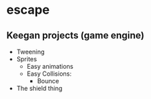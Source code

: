# escape

## Keegan projects (game engine)
* Tweening
* Sprites
	* Easy animations
	* Easy Collisions:
		* Bounce
* The shield thing
	